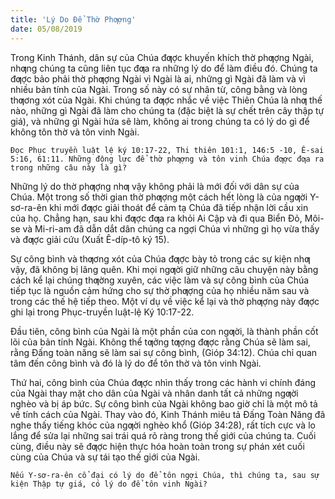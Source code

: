 ```yaml
---
title: 'Lý Do Để Thờ Phƣợng'
date: 05/08/2019
---
```


Trong Kinh Thánh, dân sự của Chúa đƣợc khuyến khích thờ phƣợng Ngài, nhƣng chúng ta cũng liên tục đƣa ra những lý do để làm điều đó. Chúng ta đƣợc bảo phải thờ phƣợng Ngài vì Ngài là ai, những gì Ngài đã làm và vì nhiều bản tính của Ngài. Trong số này có sự nhân từ, công bằng và lòng thƣơng xót của Ngài. Khi chúng ta đƣợc nhắc về việc Thiên Chúa là nhƣ thế nào, những gì Ngài đã làm cho chúng ta (đặc biệt là sự chết trên cây thập tự giá), và những gì Ngài hứa sẽ làm, không ai trong chúng ta có lý do gì để không tôn thờ và tôn vinh Ngài.

`Đọc Phục truyền luật lệ ký 10:17-22, Thi thiên 101:1, 146:5 -10, Ê-sai 5:16, 61:11. Những động lực để thờ phƣợng và tôn vinh Chúa đƣợc đƣa ra trong những câu này là gì?`

Những lý do thờ phƣợng nhƣ vậy không phải là mới đối với dân sự của Chúa. Một trong số thời gian thờ phƣợng một cách hết lòng là của ngƣời Y-sơ-ra-ên khi mới đƣợc giải thoát để cảm tạ Chúa đã tiếp nhận lời cầu xin của họ. Chẳng hạn, sau khi đƣợc đƣa ra khỏi Ai Cập và đi qua Biển Đỏ, Môi-se và Mi-ri-am đã dẫn dắt dân chúng ca ngợi Chúa vì những gì họ vừa thấy và đƣợc giải cứu (Xuất Ê-díp-tô ký 15).

Sự công bình và thƣơng xót của Chúa đƣợc bày tỏ trong các sự kiện nhƣ vậy, đã không bị lãng quên. Khi mọi ngƣời giữ những câu chuyện này bằng cách kể lại chúng thƣờng xuyên, các việc làm và sự công bình của Chúa tiếp tục là nguồn cảm hứng cho sự thờ phƣợng của họ nhiều năm sau và trong các thế hệ tiếp theo. Một ví dụ về việc kể lại và thờ phƣợng này đƣợc ghi lại trong Phục-truyền luật-lệ Ký 10:17-22.

Đầu tiên, công bình của Ngài là một phần của con ngƣời, là thành phần cốt lõi của bản tính Ngài. Không thể tƣởng tƣợng đƣợc rằng Chúa sẽ làm sai, rằng Đấng toàn năng sẽ làm sai sự công bình, (Gióp 34:12). Chúa chỉ quan tâm đến công bình và đó là lý do để tôn thờ và tôn vinh Ngài.

Thứ hai, công bình của Chúa đƣợc nhìn thấy trong các hành vi chính đáng của Ngài thay mặt cho dân của Ngài và nhân danh tất cả những ngƣời nghèo và bị áp bức. Sự công bình của Ngài không bao giờ chỉ là một mô tả về tính cách của Ngài. Thay vào đó, Kinh Thánh miêu tả Đấng Toàn Năng đã nghe thấy tiếng khóc của ngƣời nghèo khổ (Gióp 34:28), rất tích cực và lo lắng để sửa lại những sai trái quá rõ ràng trong thế giới của chúng ta. Cuối cùng, điều này sẽ đƣợc hiện thực hóa hoàn toàn trong sự phán xét cuối cùng của Chúa và sự tái tạo thế giới của Ngài.

`Nếu Y-sơ-ra-ên cổ đại có lý do để tôn ngợi Chúa, thì chúng ta, sau sự kiện Thập tự giá, có lý do để tôn vinh Ngài?`